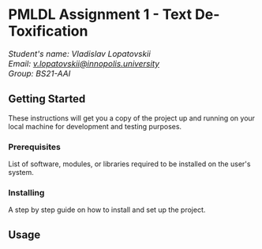 # PMLDL Assignment 1 - Text De-Toxification

<font size="3"> *Student's name: Vladislav Lopatovskii* <br>
    *Email: v.lopatovskii@innopolis.university* <br>
    *Group: BS21-AAI* <br>
    </font>
    

## Getting Started

These instructions will get you a copy of the project up and running on your local machine for development and testing purposes.

### Prerequisites

List of software, modules, or libraries required to be installed on the user's system.

### Installing

A step by step guide on how to install and set up the project.

## Usage
